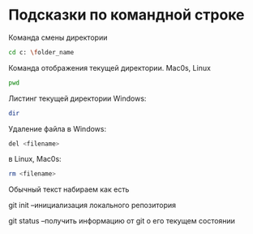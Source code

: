 # Подсказки по командной строке

Команда смены директории 
```sh
cd c: \folder_name
```

Команда отображения текущей директории. Mac0s, Linux
```sh
pwd
```

Листинг текущей директории
Windows:
```sh
dir
```
Удаление файла в Windows:
```sh
del <filename>
```
в Linux, Mac0s: 
```sh
rm <filename>
```
Обычный текст набираем как есть

git init –инициализация локального репозитория 

git status –получить информацию от git о его текущем состоянии 

